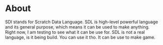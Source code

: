# About
SDl stands for Scratch Data Language. SDL is high-level powerful language and its general purpose, which means it can be used to make anything. Right now, I am testing to see what it can be use for. SDL is not a real language, is it being build. You can use it tho. It can be use to make game.
